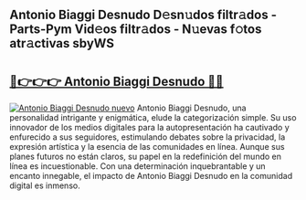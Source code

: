 ## Antonio Biaggi Desnudo D𝚎sn𝚞dos filtr𝚊dos - Parts-Pym Vid𝚎os filtr𝚊dos - N𝚞evas f𝚘tos atr𝚊ctivas sbyWS

# <h2><a href="http://mb6emg.tromn.icu/?c=Antonio+Biaggi+Desnudo">🔗👉👉👉 Antonio Biaggi Desnudo 🔗🔗</a></h2>

[![Antonio Biaggi Desnudo nuevo](https://i.imgur.com/pEAQMta.gif)](http://mb6emg.tromn.icu/?c=Antonio+Biaggi+Desnudo)
Antonio Biaggi Desnudo, una personalidad intrigante y enigmática, elude la categorización simple. Su uso innovador de los medios digitales para la autopresentación ha cautivado y enfurecido a sus seguidores, estimulando debates sobre la privacidad, la expresión artística y la esencia de las comunidades en línea. Aunque sus planes futuros no están claros, su papel en la redefinición del mundo en línea es incuestionable. Con una determinación inquebrantable y un encanto innegable, el impacto de Antonio Biaggi Desnudo en la comunidad digital es inmenso.
